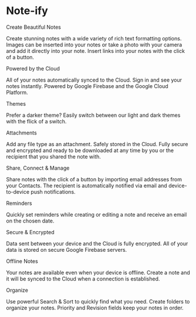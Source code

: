 # Note-ify

Create Beautiful Notes

Create stunning notes with a wide variety of rich text formatting options. Images can be inserted into your notes or take a photo with your camera and add it directly into your note. Insert links into your notes with the click of a button. 

Powered by the Cloud

All of your notes automatically synced to the Cloud. Sign in and see your notes instantly. Powered by Google Firebase and the Google Cloud Platform.

Themes

Prefer a darker theme? Easily switch between our light and dark themes with the flick of a switch.

Attachments

Add any file type as an attachment. Safely stored in the Cloud. Fully secure and encrypted and ready to be downloaded at any time by you or the recipient that you shared the note with.

Share, Connect & Manage

Share notes with the click of a button by importing email addresses from your Contacts. The recipient is automatically notified via email and device-to-device push notifications.

Reminders

Quickly set reminders while creating or editing a note and receive an email on the chosen date.

Secure & Encrypted

Data sent between your device and the Cloud is fully encrypted. All of your data is stored on secure Google Firebase servers.

Offline Notes

Your notes are available even when your device is offline. Create a note and it will be synced to the Cloud when a connection is established.

Organize

Use powerful Search & Sort to quickly find what you need. Create folders to organize your notes. Priority and Revision fields keep your notes in order.

